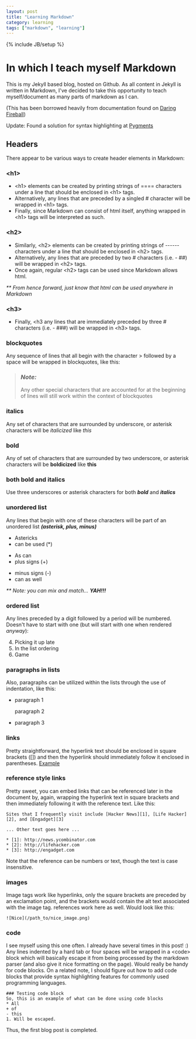 ```yaml
---
layout: post
title: "Learning Markdown"
category: learning
tags: ["markdown", "learning"]
---
```

{% include JB/setup %}

In which I teach myself Markdown
================================

This is my Jekyll based blog, hosted on Github. As all content in Jekyll is written in Markdown, 
I've decided to take this opportunity to teach myself/document as many parts of markdown as I can.

(This has been borrowed heavily from documentation found on [Daring Fireball](http://daringfireball.net/projects/markdown/basics))

Update: Found a solution for syntax highlighting at [Pygments](http://pygments.org/languages/)

Headers
-------

There appear to be various ways to create header elements in Markdown:

### &lt;h1>

* &lt;h1> elements can be created by printing strings of ==== characters under a line that should be enclosed in &lt;h1> tags.
* Alternatively, any lines that are preceded by a singled # character will be wrapped in &lt;h1> tags.
* Finally, since Markdown can consist of html itself, anything wrapped in &lt;h1> tags will be interpreted as such.

### &lt;h2>

* Similarly, &lt;h2> elements can be created by printing strings of ------ characters under a line that should be enclosed in &lt;h2> tags.
* Alternatively, any lines that are preceded by two # characters (i.e. - ##) will be wrapped in &lt;h2> tags.
* Once again, regular &lt;h2> tags can be used since Markdown allows html.

_** From hence forward, just know that html can be used anywhere in Markdown_

### &lt;h3>

* Finally, &lt;h3 any lines that are immediately preceded by three # characters (i.e. - ###) will be wrapped in &lt;h3> tags.

### blockquotes

Any sequence of lines that all begin with the character > followed by a space will be wrapped in blockquotes, like this:

> ### _Note:_
>
> Any other special characters that are accounted for at the beginning of lines will still work within the context of blockquotes

### italics

Any set of characters that are surrounded by underscore, or asterisk characters will be _italicized_ like *this*

### bold

Any of set of characters that are surrounded by two underscore, or asterisk characters will be __boldicized__ like **this**

### both bold and italics

Use three underscores or asterisk characters for both ___bold___ and ***italics***

### unordered list

Any lines that begin with one of these characters will be part of an unordered list ___(asterisk, plus, minus)___

* Astericks
* can be used (*)

+ As can 
+ plus signs (+)

- minus signs (-)
- can as well

_** Note: you can mix and match..._ ___YAH!!!___

### ordered list

Any lines preceded by a digit followed by a period will be numbered. Doesn't have to start with one (but will start with one when rendered _anyway_):

4. Picking it up late
5. In the list ordering
6. Game

### paragraphs in lists

Also, paragraphs can be utilized within the lists through the use of indentation, like this:

*   paragraph 1

    paragraph 2

*   paragraph 3

### links

Pretty straightforward, the hyperlink text should be enclosed in square brackets ([]) and then the hyperlink should immediately follow it enclosed in parentheses. [Example](http://example.com)

### reference style links

Pretty sweet, you can embed links that can be referenced later in the document by, again, wrapping the hyperlink text in square brackets and then immediately following it with the reference text. Like this:

    Sites that I frequently visit include [Hacker News][1], [Life Hacker][2], and [Engadget][3]
    
    ... Other text goes here ...
    
    * [1]: http://news.ycombinator.com
    * [2]: http://lifehacker.com
    * [3]: http://engadget.com
    
Note that the reference can be numbers or text, though the text is case insensitive.

### images

Image tags work like hyperlinks, only the square brackets are preceded by an exclamation point, and the brackets would contain the alt text associated with the image tag. references work here as well. Would look like this:

    ![Nice](/path_to/nice_image.png)
    
### code

I see myself using this one often. I already have several times in this post! :)
Any lines indented by a hard tab or four spaces will be wrapped in a &lt;code> block which will basically escape it from being processed by the markdown parser (and also give it nice formatting on the page). Would really be handy for code blocks.
On a related note, I should figure out how to add code blocks that provide syntax highlighting features for commonly used programming languages.

    ### Testing code block
    So, this is an example of what can be done using code blocks
    * All
    + of
    - this
    1. Will be escaped.
    
Thus, the first blog post is completed.